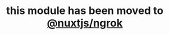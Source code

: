 <h1 align="center">
  this module has been moved to <a href="https://github.com/nuxt-modules/ngrok">@nuxtjs/ngrok</a>
</h1>
